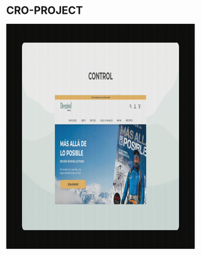 # CRO-PROJECT






<img src="https://github.com/jquintanac/CRO-PROJECT/blob/main/img/control.gif?raw=true" width="800" height="600">

